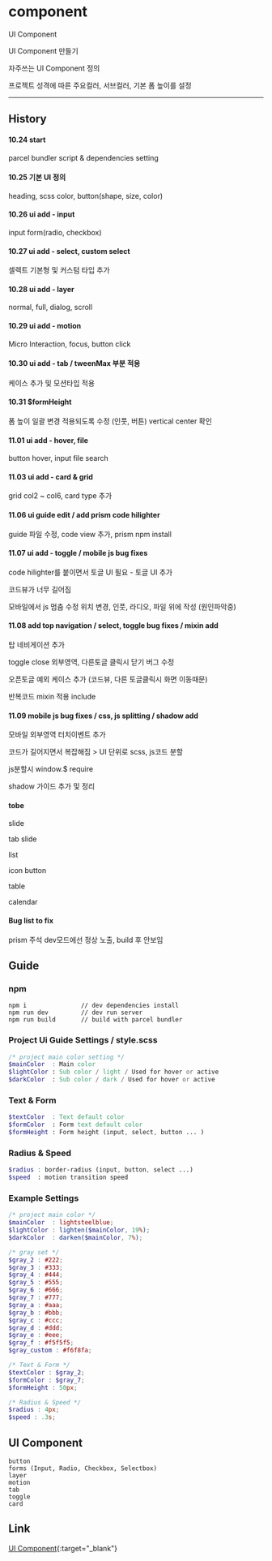 # component
UI Component


UI Component 만들기

자주쓰는 UI Component 정의

프로젝트 성격에 따른 주요컬러, 서브컬러, 기본 폼 높이를 설정


---

## History

#### 10.24 start
parcel bundler script & dependencies setting

#### 10.25 기본 UI 정의
heading, scss color, button(shape, size, color)


#### 10.26 ui add - input
input form(radio, checkbox)

#### 10.27 ui add - select, custom select
셀렉트 기본형 및 커스텀 타입 추가

#### 10.28 ui add - layer 
normal, full, dialog, scroll 

#### 10.29 ui add - motion 
Micro Interaction, focus, button click 

#### 10.30 ui add - tab / tweenMax 부분 적용 
케이스 추가 및 모션타입 적용


#### 10.31 $formHeight
폼 높이 일괄 변경 적용되도록 수정 (인풋, 버튼) vertical center 확인

#### 11.01 ui add - hover, file
button hover, input file search

#### 11.03 ui add - card & grid
grid col2 ~ col6, card type 추가

#### 11.06 ui guide edit / add prism code hilighter 
guide 파일 수정, code view 추가, prism npm install

#### 11.07 ui add - toggle / mobile js bug fixes 
code hilighter를 붙이면서 토글 UI 필요 - 토글 UI 추가

코드뷰가 너무 길어짐

모바일에서 js 멈춤 수정 위치 변경, 인풋, 라디오, 파일 위에 작성 (원인파악중)


#### 11.08 add top navigation / select, toggle bug fixes / mixin add
탑 네비게이션 추가

toggle close 외부영역, 다른토글 클릭시 닫기 버그 수정

오픈토글 예외 케이스 추가 (코드뷰, 다른 토글클릭시 화면 이동때문)

반복코드 mixin 적용 include


#### 11.09 mobile js bug fixes / css, js splitting / shadow add
모바일 외부영역 터치이벤트 추가

코드가 길어지면서 복잡해짐 > UI 단위로 scss, js코드 분할

js분할시 window.$ require

shadow 가이드 추가 및 정리

#### tobe
slide

tab slide

list

icon button

table

calendar


#### Bug list to fix
prism 주석 dev모드에선 정상 노출, build 후 안보임





## Guide

### npm 
```
npm i               // dev dependencies install
npm run dev         // dev run server
npm run build       // build with parcel bundler
```


### Project Ui Guide Settings / style.scss
```scss
/* project main color setting */
$mainColor  : Main color 
$lightColor : Sub color / light / Used for hover or active
$darkColor  : Sub color / dark / Used for hover or active
```


### Text & Form
```scss
$textColor  : Text default color
$formColor  : Form text default color
$formHeight : Form height (input, select, button ... )
```


### Radius & Speed
```scss
$radius : border-radius (input, button, select ...)
$speed  : motion transition speed
```


### Example Settings
```scss
/* project main color */
$mainColor  : lightsteelblue;
$lightColor : lighten($mainColor, 19%);
$darkColor  : darken($mainColor, 7%);

/* gray set */
$gray_2 : #222;
$gray_3 : #333;
$gray_4 : #444;
$gray_5 : #555;
$gray_6 : #666;
$gray_7 : #777;
$gray_a : #aaa;
$gray_b : #bbb;
$gray_c : #ccc;
$gray_d : #ddd;
$gray_e : #eee;
$gray_f : #f5f5f5;
$gray_custom : #f6f8fa;

/* Text & Form */
$textColor : $gray_2;
$formColor : $gray_7;
$formHeight : 50px;

/* Radius & Speed */
$radius : 4px;
$speed : .3s;
```


## UI Component
```
button
forms (Input, Radio, Checkbox, Selectbox)
layer
motion
tab
toggle
card
```


## Link
[UI Component](https://code-sign.github.io/library/component/dist){:target="_blank"} 
